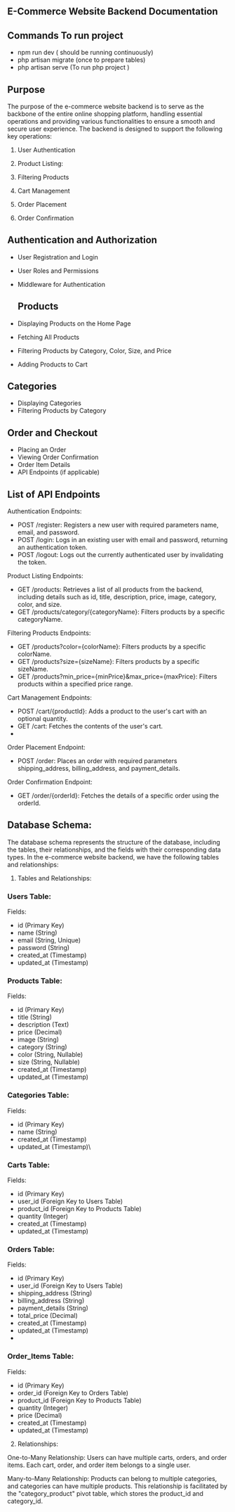 ## E-Commerce Website Backend Documentation

## Commands To run project
- npm run dev ( should be running continuously)
- php artisan migrate (once to prepare tables)
- php artisan serve (To run php project )

## Purpose
The purpose of the e-commerce website backend is to serve as the backbone of the entire online shopping platform,
handling essential operations and providing various functionalities to ensure a smooth and secure user experience. 
The backend is designed to support the following key operations:

1. User Authentication

2. Product Listing: 

3. Filtering Products

4. Cart Management

5. Order Placement

6. Order Confirmation




## Authentication and Authorization


- User Registration and Login
- User Roles and Permissions
- Middleware for Authentication

  ## Products

- Displaying Products on the Home Page
- Fetching All Products
- Filtering Products by Category, Color, Size, and Price
- Adding Products to Cart

## Categories

- Displaying Categories
- Filtering Products by Category

 ## Order and Checkout

- Placing an Order
- Viewing Order Confirmation
- Order Item Details
- API Endpoints (if applicable)

## List of API Endpoints
Authentication
Endpoints:
- POST /register: Registers a new user with required parameters name, email, and password.
- POST /login: Logs in an existing user with email and password, returning an authentication token.
- POST /logout: Logs out the currently authenticated user by invalidating the token.

Product Listing
Endpoints:
- GET /products: Retrieves a list of all products from the backend, including details such as id, title, description, price, image, category, color, and size.
- GET /products/category/{categoryName}: Filters products by a specific categoryName.

Filtering Products
Endpoints:
- GET /products?color={colorName}: Filters products by a specific colorName.
- GET /products?size={sizeName}: Filters products by a specific sizeName.
- GET /products?min_price={minPrice}&max_price={maxPrice}: Filters products within a specified price range.

Cart Management
Endpoints:
- POST /cart/{productId}: Adds a product to the user's cart with an optional quantity.
- GET /cart: Fetches the contents of the user's cart.
- 
Order Placement
Endpoint:
- POST /order: Places an order with required parameters shipping_address, billing_address, and payment_details.

Order Confirmation
Endpoint:
- GET /order/{orderId}: Fetches the details of a specific order using the orderId.


## Database Schema:

The database schema represents the structure of the database, including the tables, their relationships, and the fields with their corresponding data types. 
In the e-commerce website backend, we have the following tables and relationships:

1. Tables and Relationships:

### Users Table:

Fields:
- id (Primary Key)
- name (String)
- email (String, Unique)
- password (String)
- created_at (Timestamp)
- updated_at (Timestamp)
  
### Products Table:

Fields:
- id (Primary Key)
- title (String)
- description (Text)
- price (Decimal)
- image (String)
- category (String)
- color (String, Nullable)
- size (String, Nullable)
- created_at (Timestamp)
- updated_at (Timestamp)

### Categories Table:
 Fields:
- id (Primary Key)
- name (String)
- created_at (Timestamp)
- updated_at (Timestamp)\
  
### Carts Table:

Fields:
- id (Primary Key)
- user_id (Foreign Key to Users Table)
- product_id (Foreign Key to Products Table)
- quantity (Integer)
- created_at (Timestamp)
- updated_at (Timestamp)

### Orders Table:

Fields:
- id (Primary Key)
- user_id (Foreign Key to Users Table)
- shipping_address (String)
- billing_address (String)
- payment_details (String)
- total_price (Decimal)
- created_at (Timestamp)
- updated_at (Timestamp)
- 
### Order_Items Table:

Fields:
- id (Primary Key)
- order_id (Foreign Key to Orders Table)
- product_id (Foreign Key to Products Table)
- quantity (Integer)
- price (Decimal)
- created_at (Timestamp)
- updated_at (Timestamp)
  
2. Relationships:

One-to-Many Relationship: Users can have multiple carts, orders, and order items. Each cart, order, and order item belongs to a single user.

Many-to-Many Relationship: Products can belong to multiple categories, and categories can have multiple products. 
This relationship is facilitated by the "category_product" pivot table, which stores the product_id and category_id.
